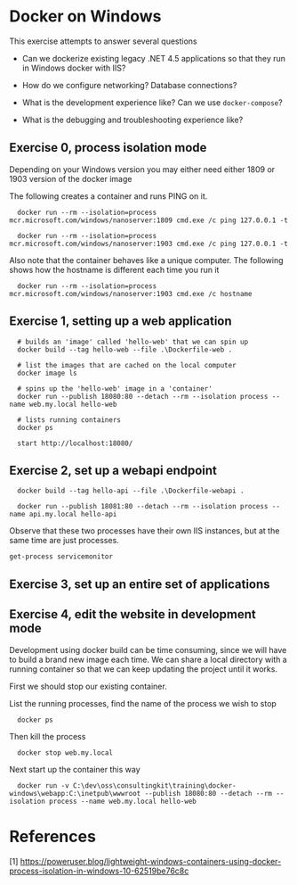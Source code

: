 # Docker on Windows

This exercise attempts to answer several questions

  - Can we dockerize existing legacy .NET 4.5 
    applications so that they run in Windows docker with 
    IIS?

  - How do we configure networking? Database connections?

  - What is the development experience like? Can we use
    `docker-compose`?

  - What is the debugging and troubleshooting experience like?


## Exercise 0, process isolation mode

  Depending on your Windows version you may either need either 1809 or 1903 version of the docker image

  The following creates a container and runs PING on it.

      docker run --rm --isolation=process mcr.microsoft.com/windows/nanoserver:1809 cmd.exe /c ping 127.0.0.1 -t

      docker run --rm --isolation=process mcr.microsoft.com/windows/nanoserver:1903 cmd.exe /c ping 127.0.0.1 -t

  Also note that the container behaves like a unique computer. The following shows how the hostname is 
  different each time you run it

      docker run --rm --isolation=process mcr.microsoft.com/windows/nanoserver:1903 cmd.exe /c hostname
  

## Exercise 1, setting up a web application

      # builds an 'image' called 'hello-web' that we can spin up
      docker build --tag hello-web --file .\Dockerfile-web .

      # list the images that are cached on the local computer
      docker image ls

      # spins up the 'hello-web' image in a 'container'
      docker run --publish 18080:80 --detach --rm --isolation process --name web.my.local hello-web

      # lists running containers
      docker ps

      start http://localhost:18080/

## Exercise 2, set up a webapi endpoint

      docker build --tag hello-api --file .\Dockerfile-webapi .

      docker run --publish 18081:80 --detach --rm --isolation process --name api.my.local hello-api

  Observe that these two processes have their own IIS instances, but at the same time are just processes.

    get-process servicemonitor 

## Exercise 3, set up an entire set of applications

    

## Exercise 4, edit the website in development mode

  Development using docker build can be time consuming, since we will have to build a brand
  new image each time. We can share a local directory with a running container so that we
  can keep updating the project until it works.

  First we should stop our existing container.

  List the running processes, find the name of the process we wish to stop
  
      docker ps

  Then kill the process

      docker stop web.my.local

  Next start up the container this way

      docker run -v C:\dev\oss\consultingkit\training\docker-windows\webapp:C:\inetpub\wwwroot --publish 18080:80 --detach --rm --isolation process --name web.my.local hello-web


# References

[1] https://poweruser.blog/lightweight-windows-containers-using-docker-process-isolation-in-windows-10-62519be76c8c